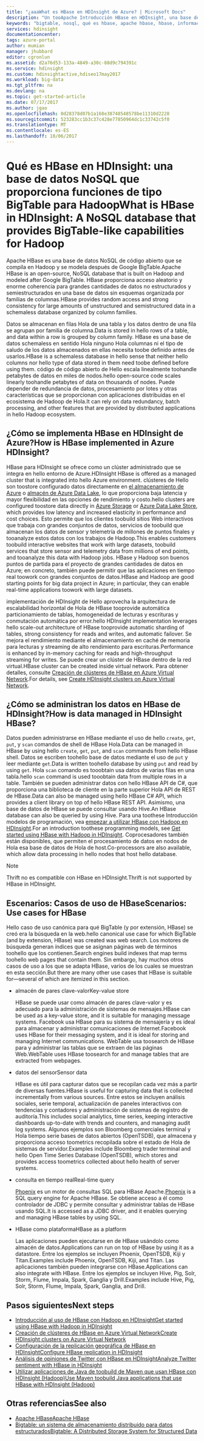 ```yaml
---
title: "¿aaaWhat es HBase en HDInsight de Azure? | Microsoft Docs"
description: "Un tooApache Introducción HBase en HDInsight, una base de datos NoSQL compilar en Hadoop. Obtenga información acerca de los casos de uso y comparar los clústeres de Hadoop de HBase tooother."
keywords: "bigtable, nosql, qué es hbase, apache hbase, hbase, información general hbase,"
services: hdinsight
documentationcenter: 
tags: azure-portal
author: mumian
manager: jhubbard
editor: cgronlun
ms.assetid: d2a76d53-133a-4849-a30c-88d9c794391c
ms.service: hdinsight
ms.custom: hdinsightactive,hdiseo17may2017
ms.workload: big-data
ms.tgt_pltfrm: na
ms.devlang: na
ms.topic: get-started-article
ms.date: 07/17/2017
ms.author: jgao
ms.openlocfilehash: 0d28378d07b1a168e38748548578be11310d2228
ms.sourcegitcommit: 523283cc1b3c37c428e77850964dc1c33742c5f0
ms.translationtype: MT
ms.contentlocale: es-ES
ms.lasthandoff: 10/06/2017
---
```

# <a name="what-is-hbase-in-hdinsight-a-nosql-database-that-provides-bigtable-like-capabilities-for-hadoop"></a><span data-ttu-id="93c7a-106">Qué es HBase en HDInsight: una base de datos NoSQL que proporciona funciones de tipo BigTable para Hadoop</span><span class="sxs-lookup"><span data-stu-id="93c7a-106">What is HBase in HDInsight: A NoSQL database that provides BigTable-like capabilities for Hadoop</span></span>
<span data-ttu-id="93c7a-107">Apache HBase es una base de datos NoSQL de código abierto que se compila en Hadoop y se modela después de Google BigTable.</span><span class="sxs-lookup"><span data-stu-id="93c7a-107">Apache HBase is an open-source, NoSQL database that is built on Hadoop and modeled after Google BigTable.</span></span> <span data-ttu-id="93c7a-108">HBase proporciona acceso aleatorio y enorme coherencia para grandes cantidades de datos no estructurados y semiestructurados en una base de datos sin esquemas organizada por familias de columnas.</span><span class="sxs-lookup"><span data-stu-id="93c7a-108">HBase provides random access and strong consistency for large amounts of unstructured and semistructured data in a schemaless database organized by column families.</span></span>

<span data-ttu-id="93c7a-109">Datos se almacenan en filas Hola de una tabla y los datos dentro de una fila se agrupan por familia de columna.</span><span class="sxs-lookup"><span data-stu-id="93c7a-109">Data is stored in hello rows of a table, and data within a row is grouped by column family.</span></span> <span data-ttu-id="93c7a-110">HBase es una base de datos schemaless en sentido Hola ninguno Hola columnas ni el tipo de saludo de los datos almacenados en ellas necesita toobe definido antes de usarlos.</span><span class="sxs-lookup"><span data-stu-id="93c7a-110">HBase is a schemaless database in hello sense that neither hello columns nor hello type of data stored in them need toobe defined before using them.</span></span> <span data-ttu-id="93c7a-111">código de código abierto de Hello escala linealmente toohandle petabytes de datos en miles de nodos.</span><span class="sxs-lookup"><span data-stu-id="93c7a-111">hello open-source code scales linearly toohandle petabytes of data on thousands of nodes.</span></span> <span data-ttu-id="93c7a-112">Puede depender de redundancia de datos, procesamiento por lotes y otras características que se proporcionan con aplicaciones distribuidas en el ecosistema de Hadoop de Hola.</span><span class="sxs-lookup"><span data-stu-id="93c7a-112">It can rely on data redundancy, batch processing, and other features that are provided by distributed applications in hello Hadoop ecosystem.</span></span>

## <a name="how-is-hbase-implemented-in-azure-hdinsight"></a><span data-ttu-id="93c7a-113">¿Cómo se implementa HBase en HDInsight de Azure?</span><span class="sxs-lookup"><span data-stu-id="93c7a-113">How is HBase implemented in Azure HDInsight?</span></span>
<span data-ttu-id="93c7a-114">HBase para HDInsight se ofrece como un clúster administrado que se integra en hello entorno de Azure.</span><span class="sxs-lookup"><span data-stu-id="93c7a-114">HDInsight HBase is offered as a managed cluster that is integrated into hello Azure environment.</span></span> <span data-ttu-id="93c7a-115">clústeres de Hello son toostore configurado datos directamente en [el almacenamiento de Azure](./hdinsight-hadoop-use-blob-storage.md) o [almacén de Azure Data Lake](./hdinsight-hadoop-use-data-lake-store.md), lo que proporciona baja latencia y mayor flexibilidad en las opciones de rendimiento y costo.</span><span class="sxs-lookup"><span data-stu-id="93c7a-115">hello clusters are configured toostore data directly in [Azure Storage](./hdinsight-hadoop-use-blob-storage.md) or [Azure Data Lake Store](./hdinsight-hadoop-use-data-lake-store.md), which provides low latency and increased elasticity in performance and cost choices.</span></span> <span data-ttu-id="93c7a-116">Esto permite que los clientes toobuild sitios Web interactivos que trabaja con grandes conjuntos de datos, servicios de toobuild que almacenan los datos de sensor y telemetría de millones de puntos finales y tooanalyze estos datos con los trabajos de Hadoop.</span><span class="sxs-lookup"><span data-stu-id="93c7a-116">This enables customers toobuild interactive websites that work with large datasets, toobuild services that store sensor and telemetry data from millions of end points, and tooanalyze this data with Hadoop jobs.</span></span> <span data-ttu-id="93c7a-117">HBase y Hadoop son buenos puntos de partida para el proyecto de grandes cantidades de datos en Azure; en concreto, también puede permitir que las aplicaciones en tiempo real toowork con grandes conjuntos de datos.</span><span class="sxs-lookup"><span data-stu-id="93c7a-117">HBase and Hadoop are good starting points for big data project in Azure; in particular, they can enable real-time applications toowork with large datasets.</span></span>

<span data-ttu-id="93c7a-118">implementación de HDInsight de Hello aprovecha la arquitectura de escalabilidad horizontal de Hola de HBase tooprovide automática particionamiento de tablas, homogeneidad de lecturas y escrituras y conmutación automática por error.</span><span class="sxs-lookup"><span data-stu-id="93c7a-118">hello HDInsight implementation leverages hello scale-out architecture of HBase tooprovide automatic sharding of tables, strong consistency for reads and writes, and automatic failover.</span></span> <span data-ttu-id="93c7a-119">Se mejora el rendimiento mediante el almacenamiento en caché de memoria para lecturas y streaming de alto rendimiento para escrituras.</span><span class="sxs-lookup"><span data-stu-id="93c7a-119">Performance is enhanced by in-memory caching for reads and high-throughput streaming for writes.</span></span> <span data-ttu-id="93c7a-120">Se puede crear un clúster de HBase dentro de la red virtual.</span><span class="sxs-lookup"><span data-stu-id="93c7a-120">HBase cluster can be created inside virtual network.</span></span> <span data-ttu-id="93c7a-121">Para obtener detalles, consulte [Creación de clústeres de HBase en Azure Virtual Network][hbase-provision-vnet].</span><span class="sxs-lookup"><span data-stu-id="93c7a-121">For details, see  [Create HDInsight clusters on Azure Virtual Network][hbase-provision-vnet].</span></span>

## <a name="how-is-data-managed-in-hdinsight-hbase"></a><span data-ttu-id="93c7a-122">¿Cómo se administran los datos en HBase de HDInsight?</span><span class="sxs-lookup"><span data-stu-id="93c7a-122">How is data managed in HDInsight HBase?</span></span>
<span data-ttu-id="93c7a-123">Datos pueden administrarse en HBase mediante el uso de hello `create`, `get`, `put`, y `scan` comandos de shell de HBase Hola.</span><span class="sxs-lookup"><span data-stu-id="93c7a-123">Data can be managed in HBase by using hello `create`, `get`, `put`, and `scan` commands from hello HBase shell.</span></span> <span data-ttu-id="93c7a-124">Datos se escriben toohello base de datos mediante el uso de `put` y leer mediante `get`.</span><span class="sxs-lookup"><span data-stu-id="93c7a-124">Data is written toohello database by using `put` and read by using `get`.</span></span> <span data-ttu-id="93c7a-125">Hola `scan` comando es tooobtain usa datos de varias filas en una tabla.</span><span class="sxs-lookup"><span data-stu-id="93c7a-125">hello `scan` command is used tooobtain data from multiple rows in a table.</span></span> <span data-ttu-id="93c7a-126">También se pueden administrar datos con hello HBase API de C#, que proporciona una biblioteca de cliente en la parte superior Hola API de REST de HBase.</span><span class="sxs-lookup"><span data-stu-id="93c7a-126">Data can also be managed using hello HBase C# API, which provides a client library on top of hello HBase REST API.</span></span> <span data-ttu-id="93c7a-127">Asimismo, una base de datos de HBase se puede consultar usando Hive.</span><span class="sxs-lookup"><span data-stu-id="93c7a-127">An HBase database can also be queried by using Hive.</span></span> <span data-ttu-id="93c7a-128">Para una toothese Introducción modelos de programación, vea [empezar a utilizar HBase con Hadoop en HDInsight][hbase-get-started].</span><span class="sxs-lookup"><span data-stu-id="93c7a-128">For an introduction toothese programming models, see [Get started using HBase with Hadoop in HDInsight][hbase-get-started].</span></span> <span data-ttu-id="93c7a-129">Coprocesadores también están disponibles, que permiten el procesamiento de datos en nodos de Hola esa base de datos de Hola de host.</span><span class="sxs-lookup"><span data-stu-id="93c7a-129">Co-processors are also available, which allow data processing in hello nodes that host hello database.</span></span>

> [!NOTE]
> <span data-ttu-id="93c7a-130">Thrift no es compatible con HBase en HDInsight.</span><span class="sxs-lookup"><span data-stu-id="93c7a-130">Thrift is not supported by HBase in HDInsight.</span></span>
>

## <a name="scenarios-use-cases-for-hbase"></a><span data-ttu-id="93c7a-131">Escenarios: Casos de uso de HBase</span><span class="sxs-lookup"><span data-stu-id="93c7a-131">Scenarios: Use cases for HBase</span></span>
<span data-ttu-id="93c7a-132">Hello caso de uso canónica para qué BigTable (y por extensión, HBase) se creó era la búsqueda en la web.</span><span class="sxs-lookup"><span data-stu-id="93c7a-132">hello canonical use case for which BigTable (and by extension, HBase) was created was web search.</span></span> <span data-ttu-id="93c7a-133">Los motores de búsqueda generan índices que se asignan páginas web de términos toohello que los contienen.</span><span class="sxs-lookup"><span data-stu-id="93c7a-133">Search engines build indexes that map terms toohello web pages that contain them.</span></span> <span data-ttu-id="93c7a-134">Sin embargo, hay muchos otros casos de uso a los que se adapta HBase, varios de los cuales se muestran en esta sección.</span><span class="sxs-lookup"><span data-stu-id="93c7a-134">But there are many other use cases that HBase is suitable for—several of which are itemized in this section.</span></span>

* <span data-ttu-id="93c7a-135">almacén de pares clave-valor</span><span class="sxs-lookup"><span data-stu-id="93c7a-135">Key-value store</span></span>
  
    <span data-ttu-id="93c7a-136">HBase se puede usar como almacén de pares clave-valor y es adecuado para la administración de sistemas de mensajes.</span><span class="sxs-lookup"><span data-stu-id="93c7a-136">HBase can be used as a key-value store, and it is suitable for managing message systems.</span></span> <span data-ttu-id="93c7a-137">Facebook usa HBase para su sistema de mensajería y es ideal para almacenar y administrar comunicaciones de Internet.</span><span class="sxs-lookup"><span data-stu-id="93c7a-137">Facebook uses HBase for their messaging system, and it is ideal for storing and managing Internet communications.</span></span> <span data-ttu-id="93c7a-138">WebTable usa toosearch de HBase para y administrar las tablas que se extraen de las páginas Web.</span><span class="sxs-lookup"><span data-stu-id="93c7a-138">WebTable uses HBase toosearch for and manage tables that are extracted from webpages.</span></span>
* <span data-ttu-id="93c7a-139">datos del sensor</span><span class="sxs-lookup"><span data-stu-id="93c7a-139">Sensor data</span></span>
  
    <span data-ttu-id="93c7a-140">HBase es útil para capturar datos que se recopilan cada vez más a partir de diversas fuentes.</span><span class="sxs-lookup"><span data-stu-id="93c7a-140">HBase is useful for capturing data that is collected incrementally from various sources.</span></span> <span data-ttu-id="93c7a-141">Entre estos se incluyen análisis sociales, serie temporal, actualización de paneles interactivos con tendencias y contadores y administración de sistemas de registro de auditoría.</span><span class="sxs-lookup"><span data-stu-id="93c7a-141">This includes social analytics, time series, keeping interactive dashboards up-to-date with trends and counters, and managing audit log systems.</span></span> <span data-ttu-id="93c7a-142">Algunos ejemplos son Bloomberg comerciales terminal y Hola tiempo serie bases de datos abiertos (OpenTSDB), que almacena y proporciona acceso toometrics recopilada sobre el estado de Hola de sistemas de servidor.</span><span class="sxs-lookup"><span data-stu-id="93c7a-142">Examples include Bloomberg trader terminal and hello Open Time Series Database (OpenTSDB), which stores and provides access toometrics collected about hello health of server systems.</span></span>
* <span data-ttu-id="93c7a-143">consulta en tiempo real</span><span class="sxs-lookup"><span data-stu-id="93c7a-143">Real-time query</span></span>
  
    <span data-ttu-id="93c7a-144">[Phoenix](http://phoenix.apache.org/) es un motor de consultas SQL para HBase Apache.</span><span class="sxs-lookup"><span data-stu-id="93c7a-144">[Phoenix](http://phoenix.apache.org/) is a SQL query engine for Apache HBase.</span></span> <span data-ttu-id="93c7a-145">Se obtiene acceso a él como controlador de JDBC y permite consultar y administrar tablas de HBase usando SQL.</span><span class="sxs-lookup"><span data-stu-id="93c7a-145">It is accessed as a JDBC driver, and it enables querying and managing HBase tables by using SQL.</span></span>
* <span data-ttu-id="93c7a-146">HBase como plataforma</span><span class="sxs-lookup"><span data-stu-id="93c7a-146">HBase as a platform</span></span>
  
    <span data-ttu-id="93c7a-147">Las aplicaciones pueden ejecutarse en de HBase usándolo como almacén de datos.</span><span class="sxs-lookup"><span data-stu-id="93c7a-147">Applications can run on top of HBase by using it as a datastore.</span></span> <span data-ttu-id="93c7a-148">Entre los ejemplos se incluyen Phoenix, OpenTSDB, Kiji y Titan.</span><span class="sxs-lookup"><span data-stu-id="93c7a-148">Examples include Phoenix, OpenTSDB, Kiji, and Titan.</span></span> <span data-ttu-id="93c7a-149">Las aplicaciones también pueden integrarse con HBase.</span><span class="sxs-lookup"><span data-stu-id="93c7a-149">Applications can also integrate with HBase.</span></span> <span data-ttu-id="93c7a-150">Entre los ejemplos se incluyen Hive, Pig, Solr, Storm, Flume, Impala, Spark, Ganglia y Drill.</span><span class="sxs-lookup"><span data-stu-id="93c7a-150">Examples include Hive, Pig, Solr, Storm, Flume, Impala, Spark, Ganglia, and Drill.</span></span>

## <span data-ttu-id="93c7a-151"><a name="next-steps"></a>Pasos siguientes</span><span class="sxs-lookup"><span data-stu-id="93c7a-151"><a name="next-steps"></a>Next steps</span></span>
* <span data-ttu-id="93c7a-152">[Introducción al uso de HBase con Hadoop en HDInsight][hbase-get-started]</span><span class="sxs-lookup"><span data-stu-id="93c7a-152">[Get started using HBase with Hadoop in HDInsight][hbase-get-started]</span></span>
* <span data-ttu-id="93c7a-153">[Creación de clústeres de HBase en Azure Virtual Network][hbase-provision-vnet]</span><span class="sxs-lookup"><span data-stu-id="93c7a-153">[Create HDInsight clusters on Azure Virtual Network][hbase-provision-vnet]</span></span>
* [<span data-ttu-id="93c7a-154">Configuración de la replicación geográfica de HBase en HDInsight</span><span class="sxs-lookup"><span data-stu-id="93c7a-154">Configure HBase replication in HDInsight</span></span>](hdinsight-hbase-replication.md)
* <span data-ttu-id="93c7a-155">[Análisis de opiniones de Twitter con HBase en HDInsight][hbase-twitter-sentiment]</span><span class="sxs-lookup"><span data-stu-id="93c7a-155">[Analyze Twitter sentiment with HBase in HDInsight][hbase-twitter-sentiment]</span></span>
* <span data-ttu-id="93c7a-156">[Utilizar aplicaciones de Java de toobuild de Maven que usan HBase con HDInsight (Hadoop)][hbase-build-java-maven]</span><span class="sxs-lookup"><span data-stu-id="93c7a-156">[Use Maven toobuild Java applications that use HBase with HDInsight (Hadoop)][hbase-build-java-maven]</span></span>

## <span data-ttu-id="93c7a-157"><a name="see-also"></a>Otras referencias</span><span class="sxs-lookup"><span data-stu-id="93c7a-157"><a name="see-also"></a>See also</span></span>
* [<span data-ttu-id="93c7a-158">Apache HBase</span><span class="sxs-lookup"><span data-stu-id="93c7a-158">Apache HBase</span></span>](https://hbase.apache.org/)
* [<span data-ttu-id="93c7a-159">Bigtable: un sistema de almacenamiento distribuido para datos estructurados</span><span class="sxs-lookup"><span data-stu-id="93c7a-159">Bigtable: A Distributed Storage System for Structured Data</span></span>](http://research.google.com/archive/bigtable.html)

[hbase-provision-vnet]: hdinsight-hbase-provision-vnet.md

[hbase-twitter-sentiment]: hdinsight-hbase-analyze-twitter-sentiment.md

[hbase-build-java-maven]: hdinsight-hbase-build-java-maven.md

[hdinsight-use-hive]: hdinsight-use-hive.md

[hdinsight-storage]: ../hdinsight-hadoop-use-blob-storage.md

[hbase-get-started]: http://azure.microsoft.com/documentation/articles/hdinsight-hbase-get-started/

[azure-purchase-options]: http://azure.microsoft.com/pricing/purchase-options/
[azure-member-offers]: http://azure.microsoft.com/pricing/member-offers/
[azure-free-trial]: http://azure.microsoft.com/pricing/free-trial/
[azure-management-portal]: https://portal.azure.com/
[azure-create-storageaccount]:../storage/common/storage-create-storage-account.md

[apache-hadoop]: http://hadoop.apache.org/
